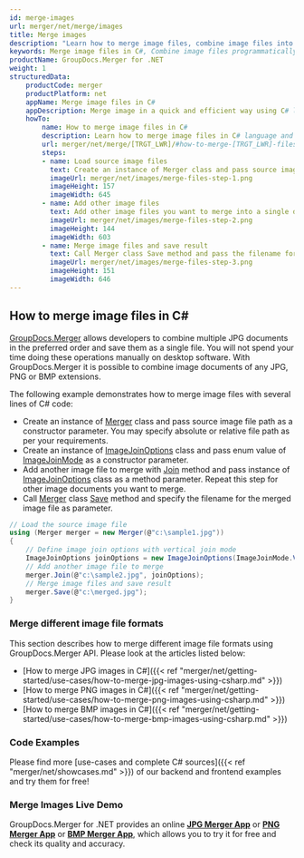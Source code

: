 ```yaml
---
id: merge-images
url: merger/net/merge/images
title: Merge images
description: "Learn how to merge image files, combine image files into one file programmatically in C# language using GroupDocs.Merger for .NET library."
keywords: Merge image files in C#, Combine image files programmatically
productName: GroupDocs.Merger for .NET
weight: 1
structuredData:
    productCode: merger
    productPlatform: net
    appName: Merge image files in C#
    appDescription: Merge image in a quick and efficient way using C# language and GroupDocs.Merger for .NET API, without the use of any third-party software like Microsoft or Open Office.
    howTo:
        name: How to merge image files in C# 
        description: Learn how to merge image files in C# language and GroupDocs.Merger for .NET API, without the use of any third-party software like Microsoft or Open Office.
        url: merger/net/merge/[TRGT_LWR]/#how-to-merge-[TRGT_LWR]-files-in-c
        steps:
        - name: Load source image files 
          text: Create an instance of Merger class and pass source image file path as a constructor parameter. You may specify absolute or relative file path as per your requirements. 
          imageUrl: merger/net/images/merge-files-step-1.png
          imageHeight: 157
          imageWidth: 645
        - name: Add other image files
          text: Add other image files you want to merge into a single document with Join method of Merger class.
          imageUrl: merger/net/images/merge-files-step-2.png
          imageHeight: 144
          imageWidth: 603
        - name: Merge image files and save result 
          text: Call Merger class Save method and pass the filename for the resultant image file as parameter.
          imageUrl: merger/net/images/merge-files-step-3.png
          imageHeight: 151
          imageWidth: 646
---
```


## How to merge image files in C\#

[GroupDocs.Merger](https://products.groupdocs.com/merger/net) allows developers to combine multiple JPG documents in the preferred order and save them as a single file. You will not spend your time doing these operations manually on desktop software.
 With GroupDocs.Merger it is possible to combine image documents of any JPG, PNG or BMP extensions.

The following example demonstrates how to merge image files with several lines of C# code:

* Create an instance of [Merger](https://apireference.groupdocs.com/net/merger/groupdocs.merger/merger) class and pass source image file path as a constructor parameter. You may specify absolute or relative file path as per your requirements.
* Create an instance of [ImageJoinOptions](https://apireference.groupdocs.com/merger/net/groupdocs.merger.domain.options/imagejoinoptions) class and pass enum value of [ImageJoinMode](https://apireference.groupdocs.com/merger/net/groupdocs.merger.domain.options/imagejoinmode) as a constructor parameter.
* Add another image file to merge with [Join](https://apireference.groupdocs.com/merger/net/groupdocs.merger/merger/methods/join/index) method and pass instance of [ImageJoinOptions](https://apireference.groupdocs.com/merger/net/groupdocs.merger.domain.options/imagejoinoptions) class as a method parameter. Repeat this step for other image documents you want to merge.
* Call [Merger](https://apireference.groupdocs.com/net/merger/groupdocs.merger/merger) class [Save](https://apireference.groupdocs.com/merger/net/groupdocs.merger/merger/methods/save/index) method and specify the filename for the merged image file as parameter.

```csharp
// Load the source image file
using (Merger merger = new Merger(@"c:\sample1.jpg"))
{
    // Define image join options with vertical join mode
    ImageJoinOptions joinOptions = new ImageJoinOptions(ImageJoinMode.Vertical);
    // Add another image file to merge
    merger.Join(@"c:\sample2.jpg", joinOptions);
    // Merge image files and save result
    merger.Save(@"c:\merged.jpg");
}
```

### Merge different image file formats

This section describes how to merge different image file formats using GroupDocs.Merger API. Please look at the articles listed below:

* [How to merge JPG images in C\#]({{< ref "merger/net/getting-started/use-cases/how-to-merge-jpg-images-using-csharp.md" >}})
* [How to merge PNG images in C\#]({{< ref "merger/net/getting-started/use-cases/how-to-merge-png-images-using-csharp.md" >}})
* [How to merge BMP images in C\#]({{< ref "merger/net/getting-started/use-cases/how-to-merge-bmp-images-using-csharp.md" >}})

### Code Examples

Please find more [use-cases and complete C# sources]({{< ref "merger/net/showcases.md" >}}) of our backend and frontend examples and try them for free!

### Merge Images Live Demo

GroupDocs.Merger for .NET provides an online [**JPG Merger App**](https://products.groupdocs.app/merger/images/jpg) or  [**PNG Merger App**](https://products.groupdocs.app/merger/images/png) or  [**BMP Merger App**](https://products.groupdocs.app/merger/images/bmp), which allows you to try it for free and check its quality and accuracy.